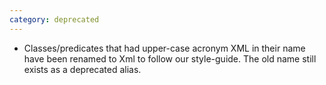 ```yaml
---
category: deprecated
---
```

* Classes/predicates that had upper-case acronym XML in their name have been renamed to Xml to follow our style-guide. 
  The old name still exists as a deprecated alias.